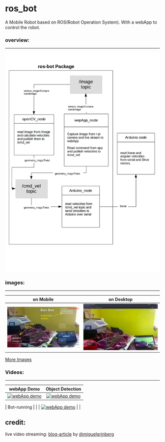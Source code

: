 # ros_bot
A Mobile Robot based on ROS(Robot Operation System). With a webApp to control the robot.



### overview:
------------------------
![block diagram](/images/block_diagram.jpg) 

### images:
-------------------------

| on Mobile  | on Desktop  |
| :------------: | :------------: |
| ![Mobile](/images/webApp_mobile_labeled.png)  | ![Desktop](/images/webApp_desktop.png)  |


[More Images](/images/images.md)


### Videos:
---------------------
| webApp Demo | Object Detection |
| :------------:  | :------: |
|  [![webApp demo](https://img.youtube.com/vi/RLWXIMHiFrg/0.jpg)](https://www.youtube.com/watch?v=RLWXIMHiFrg)  |  [![webApp demo](https://img.youtube.com/vi/8PCAIjGwoj0/0.jpg)](https://www.youtube.com/watch?v=8PCAIjGwoj0)

| Bot-running | |
|  [![webApp demo](https://img.youtube.com/vi/eCVMBFieqaA/0.jpg)](https://www.youtube.com/watch?v=eCVMBFieqaA) | |
## credit:

live video streaming: [blog-article](https://blog.miguelgrinberg.com/post/video-streaming-with-flask) by [@miguelgrinberg](https://github.com/miguelgrinberg)


